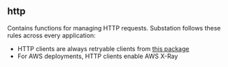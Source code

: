 ## http
Contains functions for managing HTTP requests. Substation follows these rules across every application:
* HTTP clients are always retryable clients from [this package](github.com/hashicorp/go-retryablehttp)
* For AWS deployments, HTTP clients enable AWS X-Ray
